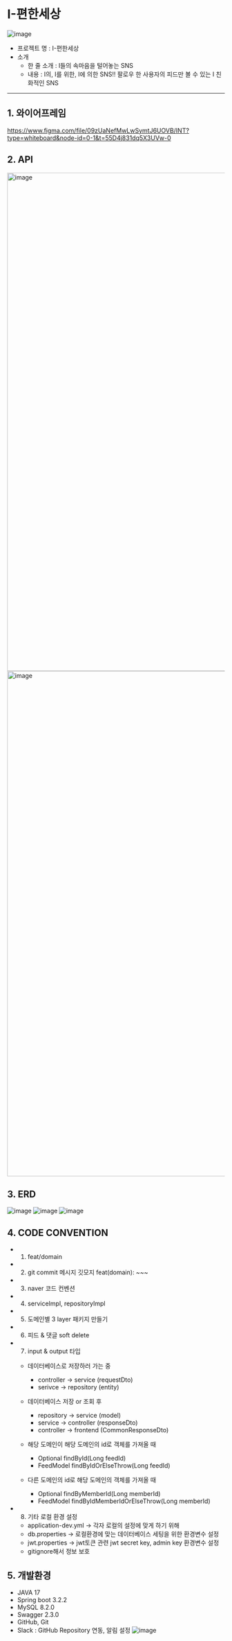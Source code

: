 # I-편한세상
![image](https://github.com/nbcamp-spring-INT/outsourcing/assets/97017924/19d5430d-cb3e-4087-9a48-e4f2e0566b97)
- 프로젝트 명 : I-편한세상
- 소개
  - 한 줄 소개 : I들의 속마음을 털어놓는 SNS
  - 내용 : I의, I를 위한, I에 의한 SNS!! 팔로우 한 사용자의 피드만 볼 수 있는 I 친화적인 SNS
---
## 1. 와이어프레임
<https://www.figma.com/file/09zUaNefMwLwSymtJ6UOVB/INT?type=whiteboard&node-id=0-1&t=55D4j831dq5X3UVw-0>

## 2. API
<img width="1150" alt="image" src="https://github.com/nbcamp-spring-INT/outsourcing/assets/97017924/615a1dd7-5527-4505-9428-9de711985191">
<img width="1166" alt="image" src="https://github.com/nbcamp-spring-INT/outsourcing/assets/97017924/b5d1f793-721f-433d-8e6e-b899bee510fa">


## 3. ERD
![image](https://github.com/nbcamp-spring-INT/outsourcing/assets/97017924/8fd85d34-0968-43dd-b40f-c68801180bff)
![image](https://github.com/nbcamp-spring-INT/outsourcing/assets/97017924/9da24bc5-3746-4635-ade6-4814867f30c9)
![image](https://github.com/nbcamp-spring-INT/outsourcing/assets/97017924/c1e9e2c0-4c05-44b7-b86e-daab5c65c2c7)

## 4. CODE CONVENTION
- 1. feat/domain
- 2. git commit 메시지 깃모지 feat(domain): ~~~
- 3. naver 코드 컨벤션
- 4. serviceImpl, repositoryImpl
- 5. 도메인별 3 layer 패키지 만들기
- 6. 피드 & 댓글 soft delete
- 7. input & output 타입

  - 데이터베이스로 저장하러 가는 중
    - controller -> service (requestDto)
    - serivce -> repository (entity)

  - 데이터베이스 저장 or 조회 후
    - repository -> service (model)
    - service -> controller (responseDto)
    - controller -> frontend (CommonResponseDto)

  - 해당 도메인이 해당 도메인의 id로 객체를 가져올 때
    - Optional<FeedModel> findById(Long feedId)
    - FeedModel findByIdOrElseThrow(Long feedId)

  - 다른 도메인의 id로 해당 도메인의 객체를 가져올 때
    - Optional<FeedModel> findByMemberId(Long memberId)
    - FeedModel findByIdMemberIdOrElseThrow(Long memberId)


- 8. 기타 로컬 환경 설정

  - application-dev.yml -> 각자 로컬의 설정에 맞게 하기 위해
  - db.properties -> 로컬환경에 맞는 데이터베이스 세팅을 위한 환경변수 설정
  - jwt.properties -> jwt토큰 관련 jwt secret key, admin key 환경변수 설정
  - gitignore해서 정보 보호

## 5. 개발환경
  - JAVA 17
  - Spring boot 3.2.2
  - MySQL 8.2.0
  - Swagger 2.3.0
  - GitHub, Git
  - Slack : GitHub Repository 연동, 알림 설정
    ![image](https://github.com/nbcamp-spring-INT/outsourcing/assets/97017924/6cfd3a11-0b7d-47e7-afec-e8f9ff17d483)
